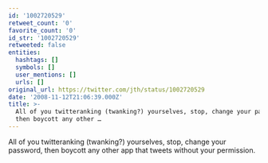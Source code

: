 ```yaml
---
id: '1002720529'
retweet_count: '0'
favorite_count: '0'
id_str: '1002720529'
retweeted: false
entities:
  hashtags: []
  symbols: []
  user_mentions: []
  urls: []
original_url: https://twitter.com/jth/status/1002720529
date: '2008-11-12T21:06:39.000Z'
title: >-
  All of you twitteranking (twanking?) yourselves, stop, change your password,
  then boycott any other …
---
```


All of you twitteranking (twanking?) yourselves, stop, change your password, then boycott any other app that tweets without your permission.